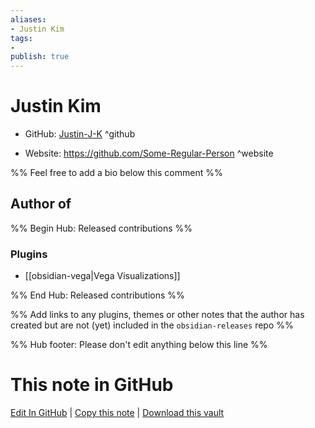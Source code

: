 ```yaml
---
aliases:
- Justin Kim
tags:
- 
publish: true
---
```


# Justin Kim

- GitHub: [Justin-J-K](https://github.com/Justin-J-K/) ^github
<!-- - Discord: `@` ^discord-->
- Website: <https://github.com/Some-Regular-Person> ^website
<!-- - [[Publish sites|Publish site]]: <https://> ^publish-->

%% Feel free to add a bio below this comment %%


## Author of

%% Begin Hub: Released contributions %%
### Plugins
- [[obsidian-vega|Vega Visualizations]]

%% End Hub: Released contributions %%

%% Add links to any plugins, themes or other notes that the author has created but are not (yet) included in the `obsidian-releases` repo %%

<!--
### Unlisted plugins
-->

<!--
### Others
-->

<!--
## Sponsor this author
-->

<!-- - [[GitHub sponsors]]: [Sponsor @Justin-J-K on GitHub Sponsors](https://github.com/sponsors/Justin-J-K) ^github-sponsor-->
<!-- - [[Buy me a coffee]]: <https://> ^buy-me-a-coffee-->
<!-- - [[PayPal]]: <https://> ^paypal-->
<!-- - [[Patreon]]: <https://> ^patreon-->

<!--
## Follow this author
-->

<!-- - [[YouTube Channels|On YouTube]]: <https://> ^youtube-->
<!-- - Twitter: <https://> ^twitter-->
<!-- - ... -->

%% Hub footer: Please don't edit anything below this line %%

# This note in GitHub

<span class="git-footer">[Edit In GitHub](https://github.dev/obsidian-community/obsidian-hub/blob/main/01%20-%20Community/People/Justin-J-K.md "git-hub-edit-note") | [Copy this note](https://raw.githubusercontent.com/obsidian-community/obsidian-hub/main/01%20-%20Community/People/Justin-J-K.md "git-hub-copy-note") | [Download this vault](https://github.com/obsidian-community/obsidian-hub/archive/refs/heads/main.zip "git-hub-download-vault") </span>
